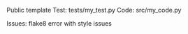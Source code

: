 Public template
Test: tests/my_test.py
Code: src/my_code.py

Issues: 
flake8 error with style issues
